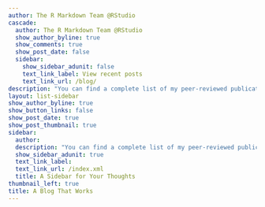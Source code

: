 ```yaml
---
author: The R Markdown Team @RStudio
cascade:
  author: The R Markdown Team @RStudio
  show_author_byline: true
  show_comments: true
  show_post_date: false
  sidebar:
    show_sidebar_adunit: false
    text_link_label: View recent posts
    text_link_url: /blog/
description: "You can find a complete list of my peer-reviewed publications in my [CV](https://docs.google.com/document/d/1D5xQBLe4Kkd_jhMD9CBQ6fGs1Cz-Vi07/edit?rtpof=true)"
layout: list-sidebar
show_author_byline: true
show_button_links: false
show_post_date: true
show_post_thumbnail: true
sidebar:
  author: 
  description: "You can find a complete list of my peer-reviewed publications in my [CV](https://docs.google.com/document/d/1D5xQBLe4Kkd_jhMD9CBQ6fGs1Cz-Vi07/edit?rtpof=true)"
  show_sidebar_adunit: true
  text_link_label: 
  text_link_url: /index.xml
  title: A Sidebar for Your Thoughts
thumbnail_left: true
title: A Blog That Works
---
```

